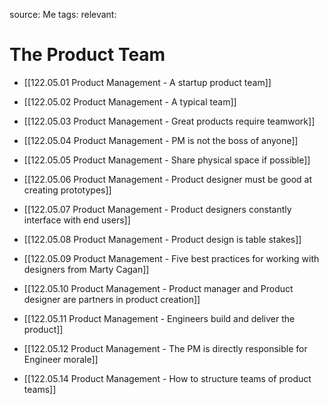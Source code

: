 source: Me
tags:
relevant:

# The Product Team

- [[122.05.01 Product Management - A startup product team]]
- [[122.05.02 Product Management - A typical team]]
- [[122.05.03 Product Management - Great products require teamwork]]
- [[122.05.04 Product Management - PM is not the boss of anyone]]
- [[122.05.05 Product Management - Share physical space if possible]]
- [[122.05.06 Product Management - Product designer must be good at creating prototypes]]
- [[122.05.07 Product Management - Product designers constantly interface with end users]]
- [[122.05.08 Product Management - Product design is table stakes]]
- [[122.05.09 Product Management - Five best practices for working with designers from Marty Cagan]]
- [[122.05.10 Product Management - Product manager and Product designer are partners in product creation]]
- [[122.05.11 Product Management - Engineers build and deliver the product]]
- [[122.05.12 Product Management - The PM is directly responsible for Engineer morale]]

- [[122.05.14 Product Management - How to structure teams of product teams]]